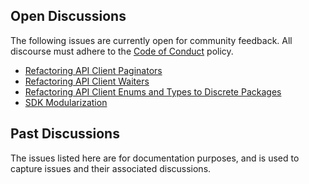 Open Discussions
---
The following issues are currently open for community feedback.
All discourse must adhere to the [Code of Conduct] policy.

* [Refactoring API Client Paginators](https://github.com/Enflick/aws-sdk-go-v2/issues/439)
* [Refactoring API Client Waiters](https://github.com/Enflick/aws-sdk-go-v2/issues/442)
* [Refactoring API Client Enums and Types to Discrete Packages](https://github.com/Enflick/aws-sdk-go-v2/issues/445)
* [SDK Modularization](https://github.com/Enflick/aws-sdk-go-v2/issues/444)

Past Discussions
---
The issues listed here are for documentation purposes, and is used to capture issues and their associated discussions.

[Code of Conduct]: https://github.com/Enflick/aws-sdk-go-v2/blob/main/CODE_OF_CONDUCT.md
